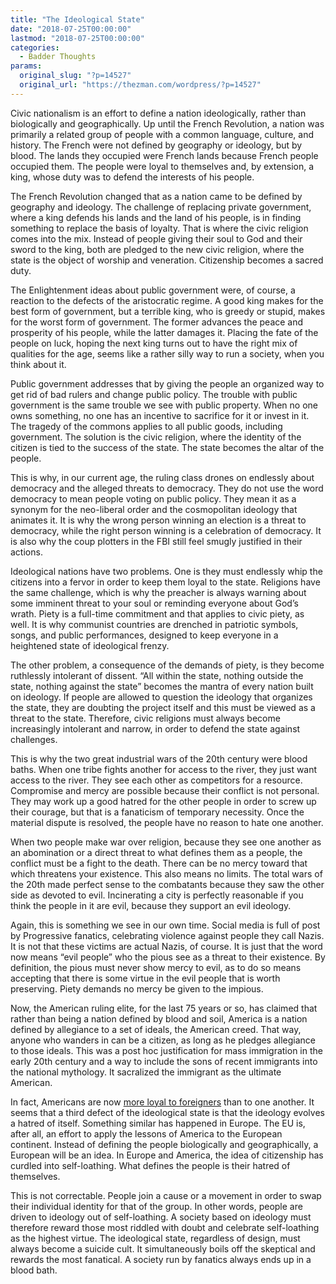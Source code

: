 ```yaml
---
title: "The Ideological State"
date: "2018-07-25T00:00:00"
lastmod: "2018-07-25T00:00:00"
categories:
  - Badder Thoughts
params:
  original_slug: "?p=14527"
  original_url: "https://thezman.com/wordpress/?p=14527"
---
```


Civic nationalism is an effort to define a nation ideologically, rather
than biologically and geographically. Up until the French Revolution, a
nation was primarily a related group of people with a common language,
culture, and history. The French were not defined by geography or
ideology, but by blood. The lands they occupied were French lands
because French people occupied them. The people were loyal to themselves
and, by extension, a king, whose duty was to defend the interests of his
people.

The French Revolution changed that as a nation came to be defined by
geography and ideology. The challenge of replacing private government,
where a king defends his lands and the land of his people, is in finding
something to replace the basis of loyalty. That is where the civic
religion comes into the mix. Instead of people giving their soul to God
and their sword to the king, both are pledged to the new civic religion,
where the state is the object of worship and veneration. Citizenship
becomes a sacred duty.

The Enlightenment ideas about public government were, of course, a
reaction to the defects of the aristocratic regime. A good king makes
for the best form of government, but a terrible king, who is greedy or
stupid, makes for the worst form of government. The former advances the
peace and prosperity of his people, while the latter damages it. Placing
the fate of the people on luck, hoping the next king turns out to have
the right mix of qualities for the age, seems like a rather silly way to
run a society, when you think about it.

Public government addresses that by giving the people an organized way
to get rid of bad rulers and change public policy. The trouble with
public government is the same trouble we see with public property. When
no one owns something, no one has an incentive to sacrifice for it or
invest in it. The tragedy of the commons applies to all public goods,
including government. The solution is the civic religion, where the
identity of the citizen is tied to the success of the state. The state
becomes the altar of the people.

This is why, in our current age, the ruling class drones on endlessly
about democracy and the alleged threats to democracy. They do not use
the word democracy to mean people voting on public policy. They mean it
as a synonym for the neo-liberal order and the cosmopolitan ideology
that animates it. It is why the wrong person winning an election is a
threat to democracy, while the right person winning is a celebration of
democracy. It is also why the coup plotters in the FBI still feel smugly
justified in their actions.

Ideological nations have two problems. One is they must endlessly whip
the citizens into a fervor in order to keep them loyal to the state.
Religions have the same challenge, which is why the preacher is always
warning about some imminent threat to your soul or reminding everyone
about God’s wrath. Piety is a full-time commitment and that applies to
civic piety, as well. It is why communist countries are drenched in
patriotic symbols, songs, and public performances, designed to keep
everyone in a heightened state of ideological frenzy.

The other problem, a consequence of the demands of piety, is they become
ruthlessly intolerant of dissent. “All within the state, nothing outside
the state, nothing against the state” becomes the mantra of every nation
built on ideology. If people are allowed to question the ideology that
organizes the state, they are doubting the project itself and this must
be viewed as a threat to the state. Therefore, civic religions must
always become increasingly intolerant and narrow, in order to defend the
state against challenges.

This is why the two great industrial wars of the 20th century were blood
baths. When one tribe fights another for access to the river, they just
want access to the river. They see each other as competitors for a
resource. Compromise and mercy are possible because their conflict is
not personal. They may work up a good hatred for the other people in
order to screw up their courage, but that is a fanaticism of temporary
necessity. Once the material dispute is resolved, the people have no
reason to hate one another.

When two people make war over religion, because they see one another as
an abomination or a direct threat to what defines them as a people, the
conflict must be a fight to the death. There can be no mercy toward that
which threatens your existence. This also means no limits. The total
wars of the 20th made perfect sense to the combatants because they saw
the other side as devoted to evil. Incinerating a city is perfectly
reasonable if you think the people in it are evil, because they support
an evil ideology.

Again, this is something we see in our own time. Social media is full of
post by Progressive fanatics, celebrating violence against people they
call Nazis. It is not that these victims are actual Nazis, of course. It
is just that the word now means “evil people” who the pious see as a
threat to their existence. By definition, the pious must never show
mercy to evil, as to do so means accepting that there is some virtue in
the evil people that is worth preserving. Piety demands no mercy be
given to the impious.

Now, the American ruling elite, for the last 75 years or so, has claimed
that rather than being a nation defined by blood and soil, America is a
nation defined by allegiance to a set of ideals, the American creed.
That way, anyone who wanders in can be a citizen, as long as he pledges
allegiance to those ideals. This was a post hoc justification for mass
immigration in the early 20th century and a way to include the sons of
recent immigrants into the national mythology. It sacralized the
immigrant as the ultimate American.

In fact, Americans are now [more loyal to
foreigners](https://news.gallup.com/poll/235793/record-high-americans-say-immigration-good-thing.aspx)
than to one another. It seems that a third defect of the ideological
state is that the ideology evolves a hatred of itself. Something similar
has happened in Europe. The EU is, after all, an effort to apply the
lessons of America to the European continent. Instead of defining the
people biologically and geographically, a European will be an idea. In
Europe and America, the idea of citizenship has curdled into
self-loathing. What defines the people is their hatred of themselves.

This is not correctable. People join a cause or a movement in order to
swap their individual identity for that of the group. In other words,
people are driven to ideology out of self-loathing. A society based on
ideology must therefore reward those most riddled with doubt and
celebrate self-loathing as the highest virtue. The ideological state,
regardless of design, must always become a suicide cult. It
simultaneously boils off the skeptical and rewards the most fanatical. A
society run by fanatics always ends up in a blood bath.
